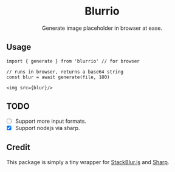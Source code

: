 <h1 align="center">Blurrio</h1>
<p align="center">Generate image placeholder in browser at ease.</p>


## Usage

```tsx
import { generate } from 'blurrio' // for browser

// runs in browser, returns a base64 string
const blur = await generate(file, 180)

<img src={blur}/>
```

## TODO 

- [ ] Support more input formats.
- [x] Support nodejs via sharp.

## Credit

This package is simply a tiny wrapper for [StackBlur.js](https://github.com/flozz/StackBlur) and [Sharp](https://github.com/lovell/sharp).
